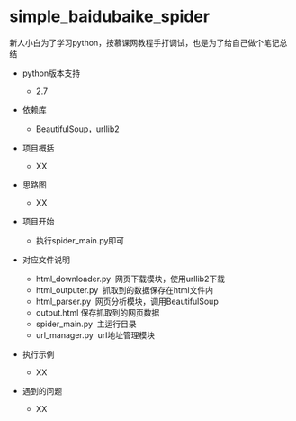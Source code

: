 # simple_baidubaike_spider
新人小白为了学习python，按慕课网教程手打调试，也是为了给自己做个笔记总结

* python版本支持
  * 2.7

* 依赖库
  * BeautifulSoup，urllib2

* 项目概括
  * XX

* 思路图
  * XX
  
* 项目开始
  * 执行spider_main.py即可

* 对应文件说明
  * html_downloader.py  网页下载模块，使用urllib2下载
  * html_outputer.py  抓取到的数据保存在html文件内
  * html_parser.py  网页分析模块，调用BeautifulSoup
  * output.html 保存抓取到的网页数据
  * spider_main.py  主运行目录
  * url_manager.py  url地址管理模块

* 执行示例
  * XX

* 遇到的问题
  * XX
